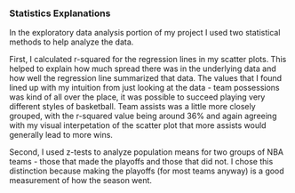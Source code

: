 ### Statistics Explanations

In the exploratory data analysis portion of my project I used two statistical methods to help analyze the data. 

First, I calculated r-squared for the regression lines in my scatter plots. This helped to explain how much spread there was in the underlying data and how well the regression line summarized that data. The values that I found lined up with my intuition from just looking at the data - team possessions was kind of all over the place, it was possible to succeed playing very different styles of basketball. Team assists was a little more closely grouped, with the r-squared value being around 36% and again agreeing with my visual interpetation of the scatter plot that more assists would generally lead to more wins. 

Second, I used z-tests to analyze population means for two groups of NBA teams - those that made the playoffs and those that did not. I chose this distinction because making the playoffs (for most teams anyway) is a good measurement of how the season went. 
